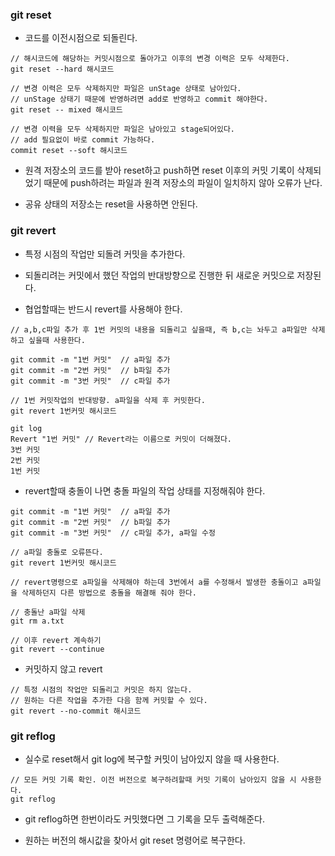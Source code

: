### git reset

* 코드를 이전시점으로 되돌린다.

```
// 해시코드에 해당하는 커밋시점으로 돌아가고 이후의 변경 이력은 모두 삭제한다.
git reset --hard 해시코드 

// 변경 이력은 모두 삭제하지만 파일은 unStage 상태로 남아있다.
// unStage 상태기 때문에 반영하려면 add로 반영하고 commit 해야한다. 
git reset -- mixed 해시코드

// 변경 이력을 모두 삭제하지만 파일은 남아있고 stage되어있다.
// add 필요없이 바로 commit 가능하다.
commit reset --soft 해시코드
```

* 원격 저장소의 코드를 받아 reset하고 push하면 reset 이후의 커밋 기록이 삭제되었기 때문에 push하려는 파일과 원격 저장소의 파일이 일치하지 않아 오류가 난다.

* 공유 상태의 저장소는 reset을 사용하면 안된다.


### git revert

* 특정 시점의 작업만 되돌려 커밋을 추가한다.

* 되돌리려는 커밋에서 했던 작업의 반대방향으로 진행한 뒤 새로운 커밋으로 저장된다.

* 협업할때는 반드시 revert를 사용해야 한다.

```
// a,b,c파일 추가 후 1번 커밋의 내용을 되돌리고 싶을때, 즉 b,c는 놔두고 a파일만 삭제하고 싶을때 사용한다.

git commit -m "1번 커밋"  // a파일 추가
git commit -m "2번 커밋"  // b파일 추가
git commit -m "3번 커밋"  // c파일 추가

// 1번 커밋작업의 반대방향. a파일을 삭제 후 커밋한다.
git revert 1번커밋 해시코드

git log
Revert "1번 커밋" // Revert라는 이름으로 커밋이 더해졌다.
3번 커밋
2번 커밋
1번 커밋
```

* revert할때 충돌이 나면 충돌 파일의 작업 상태를 지정해줘야 한다.

```
git commit -m "1번 커밋"  // a파일 추가
git commit -m "2번 커밋"  // b파일 추가
git commit -m "3번 커밋"  // c파일 추가, a파일 수정

// a파일 충돌로 오류뜬다.
git revert 1번커밋 해시코드 

// revert명령으로 a파일을 삭제해야 하는데 3번에서 a를 수정해서 발생한 충돌이고 a파일을 삭제하던지 다른 방법으로 충돌을 해결해 줘야 한다.

// 충돌난 a파일 삭제
git rm a.txt

// 이후 revert 계속하기
git revert --continue
```

* 커밋하지 않고 revert

```
// 특정 시점의 작업만 되돌리고 커밋은 하지 않는다.
// 원하는 다른 작업을 추가한 다음 함께 커밋할 수 있다.
git revert --no-commit 해시코드
```

### git reflog

* 실수로 reset해서 git log에 복구할 커밋이 남아있지 않을 때 사용한다.
```
// 모든 커밋 기록 확인. 이전 버전으로 복구하려할때 커밋 기록이 남아있지 않을 시 사용한다.
git reflog
```
* git reflog하면 한번이라도 커밋했다면 그 기록을 모두 출력해준다.

* 원하는 버전의 해시값을 찾아서 git reset 명령어로 복구한다.
